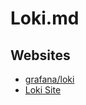 # Loki.md

## Websites

* [grafana/loki](https://github.com/grafana/loki)
* [Loki Site](https://grafana.com/oss/loki/)
